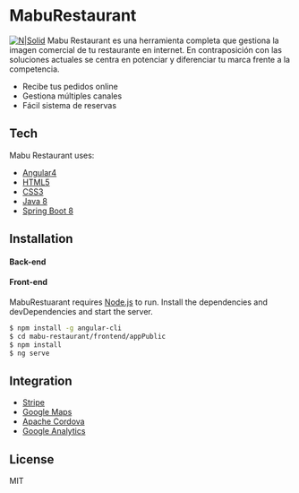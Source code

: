 # MabuRestaurant
[![N|Solid](http://mabu.es/assets/mabu.svg)](https://nodesource.com/products/nsolid)
Mabu Restaurant es una herramienta completa que gestiona la imagen comercial de tu restaurante en internet. En contraposición con las soluciones actuales se centra en potenciar y diferenciar tu marca frente a la competencia.

  - Recibe tus pedidos online
  - Gestiona múltiples canales
  - Fácil sistema  de reservas

## Tech
Mabu Restaurant uses:

* [Angular4](angular.io)
* [HTML5](https://www.w3schools.com/html/html5_intro.asp)
* [CSS3](https://www.w3schools.com/css/css3_intro.asp)
* [Java 8](http://www.oracle.com/technetwork/java/javase/overview/java8-2100321.html)
* [Spring Boot 8](https://projects.spring.io/spring-boot/)


## Installation
#### Back-end

#### Front-end
MabuRestuarant requires [Node.js](https://nodejs.org/es/download/) to run.
Install the dependencies and devDependencies and start the server.

```sh
$ npm install -g angular-cli
$ cd mabu-restaurant/frontend/appPublic
$ npm install
$ ng serve
```

## Integration

* [Stripe](https://stripe.com)
* [Google Maps](https://developers.google.com/maps/?hl=es-419)
* [Apache Cordova](https://cordova.apache.org/)
* [Google Analytics](https://analytics.google.com/analytics/web/provision/?authuser=0#provision/SignUp/)

License
----

MIT


